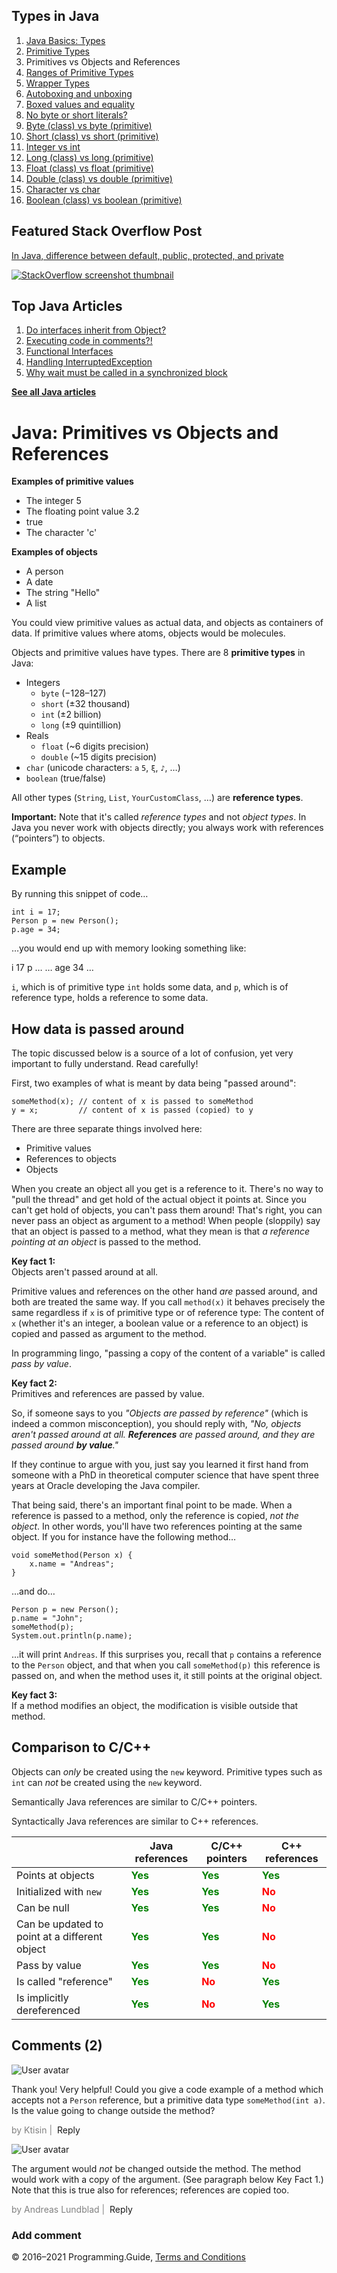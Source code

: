 <span class="underline"></span>

<span class="underline"></span>

## Types in Java

1.  [Java Basics: Types](types.html)
2.  [Primitive Types](primitive-types.html)
3.  Primitives vs Objects and References
4.  [Ranges of Primitive Types](primitive-ranges.html)
5.  [Wrapper Types](wrapper-types.html)
6.  [Autoboxing and unboxing](autoboxing.html)
7.  [Boxed values and equality](boxed-values-equality.html)
8.  [No byte or short literals?](byte-short-literals.html)
9.  [Byte (class) vs byte (primitive)](byte-vs-byte.html)
10. [Short (class) vs short (primitive)](short-vs-short.html)
11. [Integer vs int](integer-vs-int.html)
12. [Long (class) vs long (primitive)](long-vs-long.html)
13. [Float (class) vs float (primitive)](float-vs-float.html)
14. [Double (class) vs double (primitive)](double-vs-double.html)
15. [Character vs char](character-vs-char.html)
16. [Boolean (class) vs boolean (primitive)](boolean-vs-boolean.html)

## Featured Stack Overflow Post

[In Java, difference between default, public, protected, and private](https://stackoverflow.com/a/33627846/276052)

[<img src="../images/so-featured-33627846.png" alt="StackOverflow screenshot thumbnail" class="screenshot" />](https://stackoverflow.com/a/33627846/276052)

<span class="underline"></span>

## Top Java Articles

1.  [Do interfaces inherit from Object?](do-interfaces-inherit-from-object.html)
2.  [Executing code in comments?!](executing-code-in-comments.html)
3.  [Functional Interfaces](functional-interfaces.html)
4.  [Handling InterruptedException](handling-interrupted-exceptions.html)
5.  [Why wait must be called in a synchronized block](why-wait-must-be-in-synchronized.html)

[**See all Java articles**](index.html)

# Java: Primitives vs Objects and References

**Examples of primitive values**

- The integer 5
- The floating point value 3.2
- true
- The character 'c'

**Examples of objects**

- A person
- A date
- The string "Hello"
- A list

You could view primitive values as actual data, and objects as containers of data. If primitive values where atoms, objects would be molecules.

Objects and primitive values have types. There are 8 **primitive types** in Java:

- Integers
  - `byte` (−128–127)
  - `short` (±32 thousand)
  - `int` (±2 billion)
  - `long` (±9 quintillion)
- Reals
  - `float` (~6 digits precision)
  - `double` (~15 digits precision)
- `char` (unicode characters: `a` `5`, `ξ`, `♪`, …)
- `boolean` (true/false)

All other types (`String`, `List`, `YourCustomClass`, …) are **reference types**.

**Important:** Note that it's called _reference types_ and not _object types_. In Java you never work with objects directly; you always work with references (“pointers”) to objects.

## Example

By running this snippet of code…

    int i = 17;
    Person p = new Person();
    p.age = 34;

…you would end up with memory looking something like:

i 17 p … … age 34 …

`i`, which is of primitive type `int` holds some data, and `p`, which is of reference type, holds a reference to some data.

## How data is passed around

<span class="small">The topic discussed below is a source of a lot of confusion, yet very important to fully understand. Read carefully!</span>

First, two examples of what is meant by data being "passed around":

    someMethod(x); // content of x is passed to someMethod
    y = x;         // content of x is passed (copied) to y

There are three separate things involved here:

- Primitive values
- References to objects
- Objects

When you create an object all you get is a reference to it. There's no way to "pull the thread" and get hold of the actual object it points at. Since you can't get hold of objects, you can't pass them around! That's right, you can never pass an object as argument to a method! When people (sloppily) say that an object is passed to a method, what they mean is that _a reference pointing at an object_ is passed to the method.

**Key fact 1:**  
Objects aren't passed around at all.

Primitive values and references on the other hand _are_ passed around, and both are treated the same way. If you call `method(x)` it behaves precisely the same regardless if `x` is of primitive type or of reference type: The content of `x` (whether it's an integer, a boolean value or a reference to an object) is copied and passed as argument to the method.

In programming lingo, "passing a copy of the content of a variable" is called _pass by value_.

**Key fact 2:**  
Primitives and references are passed by value.

So, if someone says to you _"Objects are passed by reference"_ (which is indeed a common misconception), you should reply with, _"No, objects aren't passed around at all. **References** are passed around, and they are passed around **by value**."_

If they continue to argue with you, just say you learned it first hand from someone with a PhD in theoretical computer science that have spent three years at Oracle developing the Java compiler.

That being said, there's an important final point to be made. When a reference is passed to a method, only the reference is copied, _not the object_. In other words, you'll have two references pointing at the same object. If you for instance have the following method…

    void someMethod(Person x) {
        x.name = "Andreas";
    }

…and do…

    Person p = new Person();
    p.name = "John";
    someMethod(p);
    System.out.println(p.name);

…it will print `Andreas`. If this surprises you, recall that `p` contains a reference to the `Person` object, and that when you call `someMethod(p)` this reference is passed on, and when the method uses it, it still points at the original object.

**Key fact 3:**  
If a method modifies an object, the modification is visible outside that method.

## Comparison to C/C++

Objects can _only_ be created using the `new` keyword. Primitive types such as `int` can _not_ be created using the `new` keyword.

Semantically Java references are similar to C/C++ pointers.

Syntactically Java references are similar to C++ references.

<table><thead><tr class="header"><th></th><th>Java references</th><th>C/C++ pointers</th><th>C++ references</th></tr></thead><tbody><tr class="odd"><td>Points at objects</td><td><span style="font-weight: bold; color: green">Yes</span></td><td><span style="font-weight: bold; color: green">Yes</span></td><td><span style="font-weight: bold; color: green">Yes</span></td></tr><tr class="even"><td>Initialized with <code>new</code></td><td><span style="font-weight: bold; color: green">Yes</span></td><td><span style="font-weight: bold; color: green">Yes</span></td><td><span style="font-weight: bold; color: red">No</span></td></tr><tr class="odd"><td>Can be null</td><td><span style="font-weight: bold; color: green">Yes</span></td><td><span style="font-weight: bold; color: green">Yes</span></td><td><span style="font-weight: bold; color: red">No</span></td></tr><tr class="even"><td>Can be updated to point at a different object</td><td><span style="font-weight: bold; color: green">Yes</span></td><td><span style="font-weight: bold; color: green">Yes</span></td><td><span style="font-weight: bold; color: red">No</span></td></tr><tr class="odd"><td>Pass by value</td><td><span style="font-weight: bold; color: green">Yes</span></td><td><span style="font-weight: bold; color: green">Yes</span></td><td><span style="font-weight: bold; color: red">No</span></td></tr><tr class="even"><td>Is called "reference"</td><td><span style="font-weight: bold; color: green">Yes</span></td><td><span style="font-weight: bold; color: red">No</span></td><td><span style="font-weight: bold; color: green">Yes</span></td></tr><tr class="odd"><td>Is implicitly dereferenced</td><td><span style="font-weight: bold; color: green">Yes</span></td><td><span style="font-weight: bold; color: red">No</span></td><td><span style="font-weight: bold; color: green">Yes</span></td></tr></tbody></table>

## Comments (2)

![User avatar](https://www.gravatar.com/avatar/e8696ad98ef2a6410755faafd35e9d0d?d=mp)

Thank you! Very helpful! Could you give a code example of a method which accepts not a `Person` reference, but a primitive data type `someMethod(int a)`. Is the value going to change outside the method?

<span style="color: grey">by Ktisin | </span> <span class="reply-button">Reply</span>

![User avatar](https://www.gravatar.com/avatar/99e100243aaa8b1469b1ed4e8bbecb06?d=mp)

The argument would _not_ be changed outside the method. The method would work with a copy of the argument. (See paragraph below Key Fact 1.) Note that this is true also for references; references are copied too.

<span style="color: grey">by Andreas Lundblad | </span> <span class="reply-button">Reply</span>

### Add comment

© 2016–2021 Programming.Guide, [Terms and Conditions](../terms-and-conditions.html)
